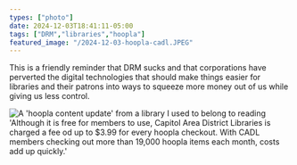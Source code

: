 ```yaml
---
types: ["photo"]
date: 2024-12-03T18:41:11-05:00
tags: ["DRM","libraries","hoopla"]
featured_image: "/2024-12-03-hoopla-cadl.JPEG"
---
```

This is a friendly reminder that DRM sucks and that corporations have perverted the digital technologies that should make things easier for libraries and their patrons into ways to squeeze more money out of us while giving us less control.

![A 'hoopla content update' from a library I used to belong to reading 'Although it is free for members to use, Capitol Area District Libraries is charged a fee od up to $3.99 for every hoopla checkout. With CADL members checking out more than 19,000 hoopla items each month, costs add up quickly.'](/2024-12-03-hoopla-cadl.JPEG)
